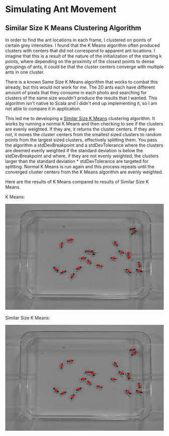 # Simulating Ant Movement

## Similar Size K Means Clustering Algorithm

In order to find the ant locations in each frame, I clustered on points of certain grey intensities. I found that the K Means algorithm often produced clusters with centers that did not correspond to apparent ant locations. I imagine that this is a result of the nature of the initialization of the starting k points, where depending on the proximity of the closest points to dense groupings of ants, it could be that the cluster centers converge with multiple ants in one cluster.

There is a known Same Size K Means algorithm that works to combat this already, but this would not work for me. The 20 ants each have different amount of pixels that they consume in each photo and searching for clusters of the same size wouldn't produce the results that I wanted. This algorithm isn't native to Scala and I didn't end up implementing it, so I am not able to compare it in application.

This led me to developing a [Similar Size K Means](https://github.com/eherbert/SimulatingAntMovement/blob/master/src/main/scala/utility/SimilarSizeKMeans.scala) clustering algorithm. It works by running a normal K Means and then checking to see if the clusters are evenly weighted. If they are, it returns the cluster centers. If they are not, it moves the cluster centers from the smallest sized clusters to random points from the largest sized clusters, effectively splitting them. You pass the algorithm a stdDevBreakpoint and a stdDevTolerance where the clusters are deemed evenly weighted if the standard deviation is below the stdDevBreakpoint and where, if they are not evenly weighted, the clusters larger than the standard deviation * stdDevTolerance are targeted for splitting. Normal K Means is run again and this process repeats until the converged cluster centers from the K Means algorithm are evenly weighted.

Here are the results of K Means compared to results of Similar Size K Means.

K Means:

![alt text](images/kmeans.png "K Means Results")

Similar Size K Means:

![alt text](images/similarsizekmeans.png "Similar Size K Means Results")